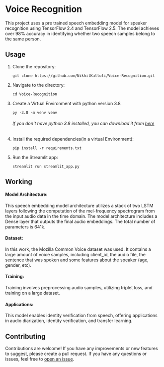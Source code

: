 # Voice Recognition 
This project uses a pre trained speech embedding model for speaker recognition using TensorFlow 2.4 and TensorFlow 2.5. The model achieves over 98% accuracy in identifying whether two speech samples belong to the same person.

## Usage

1. Clone the repository:

   ```
   git clone https://github.com/NikhilKalloli/Voice-Recognition.git
   ```
2. Navigate to the directory:
    ```
    cd Voice-Recognition
    ```

3. Create a Virtual Environment with python version 3.8
    ```
    py -3.8 -m venv venv
    ```
   ###### If you don't have python 3.8 installed, you can download it from [here](https://www.python.org/downloads/release/python-380/)

4. Install the required dependencies(in a virtual Environment):
    ```
    pip install -r requirements.txt
    ```

5. Run the Streamlit app:
    ``` 
    streamlit run streamlit_app.py
    ```

## Working
#### **Model Architecture:** 
This speech embedding model architecture utilizes a stack of two LSTM layers following the computation of the mel-frequency spectrogram from the input audio data in the time domain.
The model architecture includes a Dense layer that outputs the final audio embeddings.
The total number of parameters is 641k.

#### **Dataset:**
In this work, the Mozilla Common Voice dataset was used. It contains a large amount of voice samples, including client_id, the audio file, the sentence that was spoken and some features about the speaker (age, gender, etc).

#### **Training:** 
Training involves preprocessing audio samples, utilizing triplet loss, and training on a large dataset.

#### **Applications:** 
This model enables identity verification from speech, offering applications in audio diarization, identity verification, and transfer learning.

## Contributing
Contributions are welcome! If you have any improvements or new features to suggest, please create a pull request.
If you have any questions or issues, feel free to [open an issue](https://github.com/NikhilKalloli/Voice-Recognition/issues).


